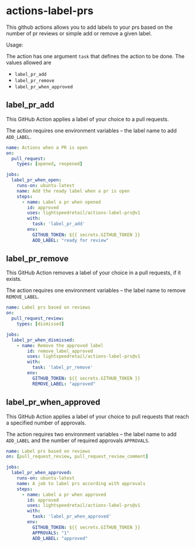 # actions-label-prs

This github actions allows you to add labels to your prs based on the number of pr reviews or simple add or remove a given label.

Usage:

The action has one argument `task` that defines the action to be done. The values allowed are 
- `label_pr_add`
- `label_pr_remove`
- `label_pr_when_approved`

## label_pr_add
This GitHub Action applies a label of your choice to a pull requests.

The action requires one environment variables – the label name to add `ADD_LABEL`.

``` yaml
name: Actions when a PR is open
on:
  pull_request:
    types: [opened, reopened]

jobs:
  label_pr_when_open:
    runs-on: ubuntu-latest
    name: Add the ready label when a pr is open
    steps:
      - name: Label a pr when opened
        id: approved
        uses: lightspeedretail/actions-label-prs@v1
        with:
          task: 'label_pr_add'
        env:
          GITHUB_TOKEN: ${{ secrets.GITHUB_TOKEN }}
          ADD_LABEL: "ready for review"
```

## label_pr_remove
This GitHub Action removes a label of your choice in a pull requests, if it exists.

The action requires one environment variables – the label name to remove `REMOVE_LABEL`.

``` yaml
name: Label prs based on reviews
on: 
  pull_request_review:
    types: [dismissed]

jobs:
  label_pr_when_dismissed:
    - name: Remove the approved label
        id: remove_label_approved
        uses: lightspeedretail/actions-label-prs@v1
        with:
          task: 'label_pr_remove'
        env:
          GITHUB_TOKEN: ${{ secrets.GITHUB_TOKEN }}
          REMOVE_LABEL: "approved"
```

## label_pr_when_approved

This GitHub Action applies a label of your choice to pull requests that reach a specified number of approvals.

The action requires two environment variables – the label name to add `ADD_LABEL` and the number of required approvals `APPROVALS`.

``` yaml
name: Label prs based on reviews
on: [pull_request_review, pull_request_review_comment]

jobs:
  label_pr_when_approved:
    runs-on: ubuntu-latest
    name: A job to label prs according with approvals
    steps:
      - name: Label a pr when approved
        id: approved
        uses: lightspeedretail/actions-label-prs@v1
        with:
          task: 'label_pr_when_approved'
        env:
          GITHUB_TOKEN: ${{ secrets.GITHUB_TOKEN }}
          APPROVALS: "1"
          ADD_LABEL: "approved"
```